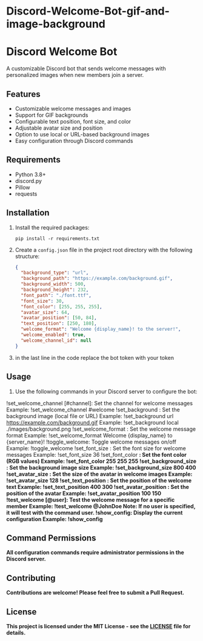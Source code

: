 # Discord-Welcome-Bot-gif-and-image-background



# Discord Welcome Bot

A customizable Discord bot that sends welcome messages with personalized images when new members join a server.

## Features

- Customizable welcome messages and images
- Support for GIF backgrounds
- Configurable text position, font size, and color
- Adjustable avatar size and position
- Option to use local or URL-based background images
- Easy configuration through Discord commands

## Requirements

- Python 3.8+
- discord.py
- Pillow
- requests

## Installation

1. Install the required packages:
   ```
   pip install -r requirements.txt
   ```

2. Create a `config.json` file in the project root directory with the following structure:
   ```json
   {
     "background_type": "url",
     "background_path": "https://example.com/background.gif",
     "background_width": 500,
     "background_height": 232,
     "font_path": "./font.ttf",
     "font_size": 30,
     "font_color": [255, 255, 255],
     "avatar_size": 64,
     "avatar_position": [50, 84],
     "text_position": [250, 180],
     "welcome_format": "Welcome {display_name}! to the server!",
     "welcome_enabled": true,
     "welcome_channel_id": null
   }
   ```

4. in the last line in the code replace the bot token with your token

## Usage

1. Use the following commands in your Discord server to configure the bot:

!set_welcome_channel [#channel]: Set the channel for welcome messages
Example: !set_welcome_channel #welcome
!set_background <type> <path>: Set the background image (local file or URL)
Example: !set_background url https://example.com/background.gif
Example: !set_background local ./images/background.png
!set_welcome_format <format>: Set the welcome message format
Example: !set_welcome_format Welcome {display_name} to {server_name}!
!toggle_welcome: Toggle welcome messages on/off
Example: !toggle_welcome
!set_font_size <size>: Set the font size for welcome messages
Example: !set_font_size 36
!set_font_color <r> <g> <b>: Set the font color (RGB values)
Example: !set_font_color 255 255 255
!set_background_size <width> <height>: Set the background image size
Example: !set_background_size 800 400
!set_avatar_size <size>: Set the size of the avatar in welcome images
Example: !set_avatar_size 128
!set_text_position <x> <y>: Set the position of the welcome text
Example: !set_text_position 400 300
!set_avatar_position <x> <y>: Set the position of the avatar
Example: !set_avatar_position 100 150
!test_welcome [@user]: Test the welcome message for a specific member
Example: !test_welcome @JohnDoe
Note: If no user is specified, it will test with the command user.
!show_config: Display the current configuration
Example: !show_config

## Command Permissions
All configuration commands require administrator permissions in the Discord server.

## Contributing

Contributions are welcome! Please feel free to submit a Pull Request.

## License

This project is licensed under the MIT License - see the [LICENSE](LICENSE) file for details.
